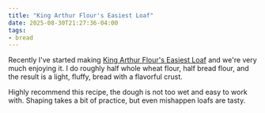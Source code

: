 ```yaml
---
title: "King Arthur Flour's Easiest Loaf"
date: 2025-08-30T21:27:36-04:00
tags: 
- bread
---
```

Recently I've started making [King Arthur Flour's Easiest Loaf](https://www.kingarthurbaking.com/recipes/the-easiest-loaf-of-bread-youll-ever-bake-recipe) and we're very much enjoying it. I do roughly half whole wheat flour, half bread flour, and the result is a light, fluffy, bread with a flavorful crust.

Highly recommend this recipe, the dough is not too wet and easy to work with. Shaping takes a bit of practice, but even mishappen loafs are tasty. 
